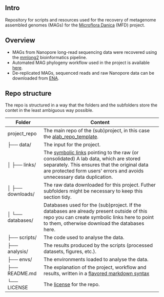 ## Intro

Repository for scripts and resources used for the recovery of metagenome assembled genomes (MAGs) for the [Microflora Danica](https://www.en.bio.aau.dk/research/projects/microflora-danica) (MFD) project.

## Overview
* MAGs from Nanopore long-read sequencing data were recovered using the [mmlong2](https://github.com/Serka-M/mmlong2) bioinformatics pipeline.
* Automated MAG phylogeny workflow used in the project is available [here](https://github.com/aaronmussig/mag-phylogeny).
* De-replicated MAGs, sequenced reads and raw Nanopore data can be downloaded from [ENA](https://www.ebi.ac.uk/ena/browser/view/PRJEB58634).

## Repo structure

The repo is structured in a way that the folders and the subfolders store the contet in the least ambiguous way possible.

| Folder | Content |
| --- | --- |
| project_repo | The main repo of the (sub)project, in this case the [alab_repo_template](https://github.com/cmc-aau/alab_repo_template). |
| ├── data/ | The input for the project. |
| │   ├── links/ | The [symbolic links](https://manpages.ubuntu.com/manpages/bionic/man8/sln.8.html) pointing to the raw (or consolidated) A lab data, which are stored separately. This ensures that the original data are protected form users' errors and avoids unnecessary data duplication. |
| │   ├── downloads/ | The raw data downloaded for this project. Futher subfolders might be necessary to keep this section tidy. |
| │   └── databases/ | Databases used for the (sub)project. If the databases are already present outside of this repo you can create symbolic links here to point to them, otherwise download the databases here. |
| ├── scripts/ | The code used to analyse the data. |
| ├── analysis/ | The results produced by the scripts (processed datasets, figures, etc.). |
| ├── envs/ | The environments loaded to analyse the data. |
| ├── README.md | The explanation of the project, workflow and results, written in a [flavored markdown syntax](https://docs.github.com/en/get-started/writing-on-github/getting-started-with-writing-and-formatting-on-github/quickstart-for-writing-on-github) |
| └── LICENSE | The [license](https://docs.github.com/en/repositories/managing-your-repositorys-settings-and-features/customizing-your-repository/licensing-a-repository) for the repo. |


